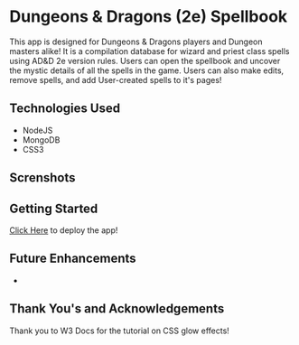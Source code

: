 # Dungeons & Dragons (2e) Spellbook

This app is designed for Dungeons & Dragons players and Dungeon masters alike! It is a compilation database for wizard and priest class spells using AD&D 2e version rules. Users can open the spellbook and uncover the mystic details of all the spells in the game. Users can also make edits, remove spells, and add User-created spells to it's pages!

## Technologies Used

* NodeJS
* MongoDB
* CSS3

## Screnshots


## Getting Started

[Click Here](https://spellbook.herokuapp.com/) to deploy the app!

## Future Enhancements

* 

## Thank You's and Acknowledgements
Thank you to W3 Docs for the tutorial on CSS glow effects!